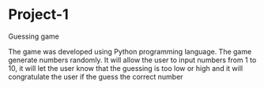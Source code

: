 # Project-1
Guessing game

The game was developed using Python programming language. The game generate numbers randomly. 
It will allow the user to input numbers from 1 to 10, it will let the user know that the guessing is too low or high and it will congratulate the user if the guess the correct number 
